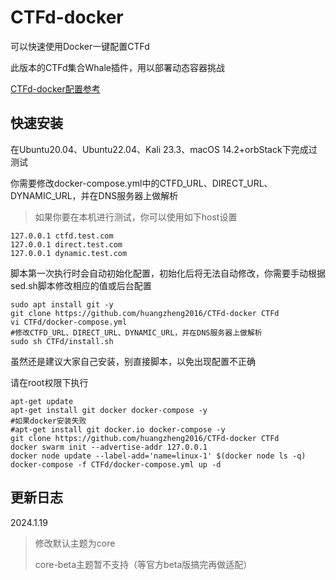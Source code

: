 # CTFd-docker
可以快速使用Docker一键配置CTFd

此版本的CTFd集合Whale插件，用以部署动态容器挑战

[CTFd-docker配置参考](https://blog.hz2016.com/2022/03/%e3%80%90ctfd%e3%80%91%e9%9d%b6%e5%9c%ba%e5%ae%89%e8%a3%85%e4%b8%8e%e9%85%8d%e7%bd%ae%ef%bc%88docker%e4%b8%80%e9%94%ae%e9%85%8d%e7%bd%ae%e7%89%88%ef%bc%89/)

## 快速安装

在Ubuntu20.04、Ubuntu22.04、Kali 23.3、macOS 14.2+orbStack下完成过测试

你需要修改docker-compose.yml中的CTFD_URL、DIRECT_URL、DYNAMIC_URL，并在DNS服务器上做解析

>如果你要在本机进行测试，你可以使用如下host设置

```
127.0.0.1 ctfd.test.com
127.0.0.1 direct.test.com
127.0.0.1 dynamic.test.com
```

脚本第一次执行时会自动初始化配置，初始化后将无法自动修改，你需要手动根据sed.sh脚本修改相应的值或后台配置

```
sudo apt install git -y
git clone https://github.com/huangzheng2016/CTFd-docker CTFd
vi CTFd/docker-compose.yml
#修改CTFD_URL、DIRECT_URL、DYNAMIC_URL，并在DNS服务器上做解析
sudo sh CTFd/install.sh
```

虽然还是建议大家自己安装，别直接脚本，以免出现配置不正确

请在root权限下执行

```
apt-get update
apt-get install git docker docker-compose -y
#如果docker安装失败
#apt-get install git docker.io docker-compose -y
git clone https://github.com/huangzheng2016/CTFd-docker CTFd
docker swarm init --advertise-addr 127.0.0.1
docker node update --label-add='name=linux-1' $(docker node ls -q)
docker-compose -f CTFd/docker-compose.yml up -d
```

## 更新日志

2024.1.19
>修改默认主题为core
>
>core-beta主题暂不支持（等官方beta版搞完再做适配）

